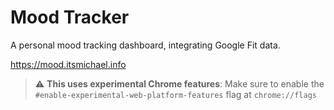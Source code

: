 # Mood Tracker

A personal mood tracking dashboard, integrating Google Fit data.

https://mood.itsmichael.info

> :warning: **This uses experimental Chrome features**: Make sure to enable the `#enable-experimental-web-platform-features` flag at `chrome://flags`
